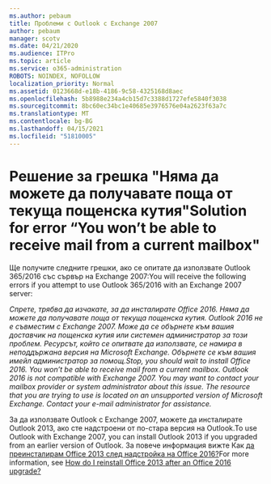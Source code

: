```yaml
---
ms.author: pebaum
title: Проблеми с Outlook с Exchange 2007
author: pebaum
manager: scotv
ms.date: 04/21/2020
ms.audience: ITPro
ms.topic: article
ms.service: o365-administration
ROBOTS: NOINDEX, NOFOLLOW
localization_priority: Normal
ms.assetid: 0123668d-e18b-4186-9c58-4325168d8aec
ms.openlocfilehash: 5b8988e234a4cb15d7c3388d1727efe5840f3038
ms.sourcegitcommit: 8bc60ec34bc1e40685e3976576e04a2623f63a7c
ms.translationtype: MT
ms.contentlocale: bg-BG
ms.lasthandoff: 04/15/2021
ms.locfileid: "51810005"
---
```

# <a name="solution-for-error-you-wont-be-able-to-receive-mail-from-a-current-mailbox"></a><span data-ttu-id="fb0f5-102">Решение за грешка "Няма да можете да получавате поща от текуща пощенска кутия"</span><span class="sxs-lookup"><span data-stu-id="fb0f5-102">Solution for error “You won’t be able to receive mail from a current mailbox"</span></span>
<span data-ttu-id="fb0f5-103">Ще получите следните грешки, ако се опитате да използвате Outlook 365/2016 със сървър на Exchange 2007:</span><span class="sxs-lookup"><span data-stu-id="fb0f5-103">You will receive the following errors if you attempt to use Outlook 365/2016 with an Exchange 2007 server:</span></span>

<span data-ttu-id="fb0f5-104">*Спрете, трябва да изчакате, за да инсталирате Office 2016. Няма да можете да получавате поща от текуща пощенска кутия. Outlook 2016 не е съвместим с Exchange 2007. Може да се обърнете към вашия доставчик на пощенска кутия или системен администратор за този проблем. Ресурсът, който се опитвате да използвате, се намира в неподдържана версия на Microsoft Exchange. Обърнете се към вашия имейл администратор за помощ.*</span><span class="sxs-lookup"><span data-stu-id="fb0f5-104">*Stop, you should wait to install Office 2016. You won’t be able to receive mail from a current mailbox. Outlook 2016 is not compatible with Exchange 2007. You may want to contact your mailbox provider or system administrator about this issue. The resource that you are trying to use is located on an unsupported version of Microsoft Exchange. Contact your e-mail administrator for assistance.*</span></span>

<span data-ttu-id="fb0f5-105">За да използвате Outlook с Exchange 2007, можете да инсталирате Outlook 2013, ако сте надстроени от по-стара версия на Outlook.</span><span class="sxs-lookup"><span data-stu-id="fb0f5-105">To use Outlook with Exchange 2007, you can install Outlook 2013 if you upgraded from an earlier version of Outlook.</span></span> <span data-ttu-id="fb0f5-106">За повече информация вижте Как [да преинсталирам Office 2013 след надстройка на Office 2016?](https://support.office.com/article/a6ca92f4-cbb4-4609-9fdb-f8d3dd6812f3)</span><span class="sxs-lookup"><span data-stu-id="fb0f5-106">For more information, see [How do I reinstall Office 2013 after an Office 2016 upgrade?](https://support.office.com/article/a6ca92f4-cbb4-4609-9fdb-f8d3dd6812f3)</span></span>